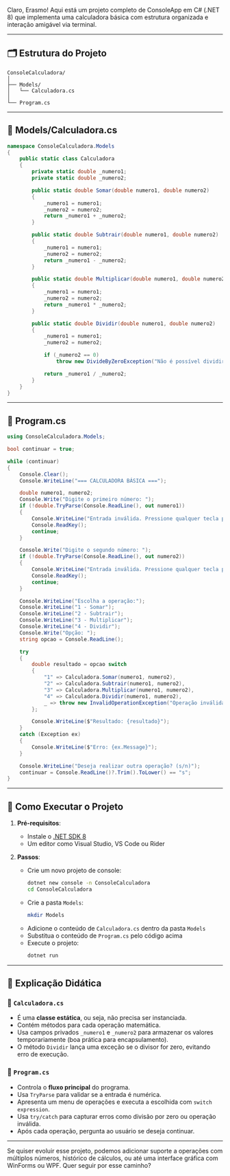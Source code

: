 ﻿Claro, Erasmo! Aqui está um projeto completo de ConsoleApp em C# (.NET 8) que implementa uma calculadora básica com estrutura organizada e interação amigável via terminal.

---

## 🗂 Estrutura do Projeto

```
ConsoleCalculadora/
│
├── Models/
│   └── Calculadora.cs
│
└── Program.cs
```

---

## 📄 Models/Calculadora.cs

```csharp
namespace ConsoleCalculadora.Models
{
    public static class Calculadora
    {
        private static double _numero1;
        private static double _numero2;

        public static double Somar(double numero1, double numero2)
        {
            _numero1 = numero1;
            _numero2 = numero2;
            return _numero1 + _numero2;
        }

        public static double Subtrair(double numero1, double numero2)
        {
            _numero1 = numero1;
            _numero2 = numero2;
            return _numero1 - _numero2;
        }

        public static double Multiplicar(double numero1, double numero2)
        {
            _numero1 = numero1;
            _numero2 = numero2;
            return _numero1 * _numero2;
        }

        public static double Dividir(double numero1, double numero2)
        {
            _numero1 = numero1;
            _numero2 = numero2;

            if (_numero2 == 0)
                throw new DivideByZeroException("Não é possível dividir por zero.");

            return _numero1 / _numero2;
        }
    }
}
```

---

## 📄 Program.cs

```csharp
using ConsoleCalculadora.Models;

bool continuar = true;

while (continuar)
{
    Console.Clear();
    Console.WriteLine("=== CALCULADORA BÁSICA ===");

    double numero1, numero2;
    Console.Write("Digite o primeiro número: ");
    if (!double.TryParse(Console.ReadLine(), out numero1))
    {
        Console.WriteLine("Entrada inválida. Pressione qualquer tecla para tentar novamente.");
        Console.ReadKey();
        continue;
    }

    Console.Write("Digite o segundo número: ");
    if (!double.TryParse(Console.ReadLine(), out numero2))
    {
        Console.WriteLine("Entrada inválida. Pressione qualquer tecla para tentar novamente.");
        Console.ReadKey();
        continue;
    }

    Console.WriteLine("Escolha a operação:");
    Console.WriteLine("1 - Somar");
    Console.WriteLine("2 - Subtrair");
    Console.WriteLine("3 - Multiplicar");
    Console.WriteLine("4 - Dividir");
    Console.Write("Opção: ");
    string opcao = Console.ReadLine();

    try
    {
        double resultado = opcao switch
        {
            "1" => Calculadora.Somar(numero1, numero2),
            "2" => Calculadora.Subtrair(numero1, numero2),
            "3" => Calculadora.Multiplicar(numero1, numero2),
            "4" => Calculadora.Dividir(numero1, numero2),
            _ => throw new InvalidOperationException("Operação inválida.")
        };

        Console.WriteLine($"Resultado: {resultado}");
    }
    catch (Exception ex)
    {
        Console.WriteLine($"Erro: {ex.Message}");
    }

    Console.WriteLine("Deseja realizar outra operação? (s/n)");
    continuar = Console.ReadLine()?.Trim().ToLower() == "s";
}
```

---

## 🧪 Como Executar o Projeto

1. **Pré-requisitos**:
   - Instale o [.NET SDK 8](https://dotnet.microsoft.com/en-us/download/dotnet/8.0)
   - Um editor como Visual Studio, VS Code ou Rider

2. **Passos**:
   - Crie um novo projeto de console:
     ```bash
     dotnet new console -n ConsoleCalculadora
     cd ConsoleCalculadora
     ```
   - Crie a pasta `Models`:
     ```bash
     mkdir Models
     ```
   - Adicione o conteúdo de `Calculadora.cs` dentro da pasta `Models`
   - Substitua o conteúdo de `Program.cs` pelo código acima
   - Execute o projeto:
     ```bash
     dotnet run
     ```

---

## 🧠 Explicação Didática

### 🔹 `Calculadora.cs`
- É uma **classe estática**, ou seja, não precisa ser instanciada.
- Contém métodos para cada operação matemática.
- Usa campos privados `_numero1` e `_numero2` para armazenar os valores temporariamente (boa prática para encapsulamento).
- O método `Dividir` lança uma exceção se o divisor for zero, evitando erro de execução.

### 🔹 `Program.cs`
- Controla o **fluxo principal** do programa.
- Usa `TryParse` para validar se a entrada é numérica.
- Apresenta um menu de operações e executa a escolhida com `switch expression`.
- Usa `try/catch` para capturar erros como divisão por zero ou operação inválida.
- Após cada operação, pergunta ao usuário se deseja continuar.

---

Se quiser evoluir esse projeto, podemos adicionar suporte a operações com múltiplos números, histórico de cálculos, ou até uma interface gráfica com WinForms ou WPF. Quer seguir por esse caminho?
